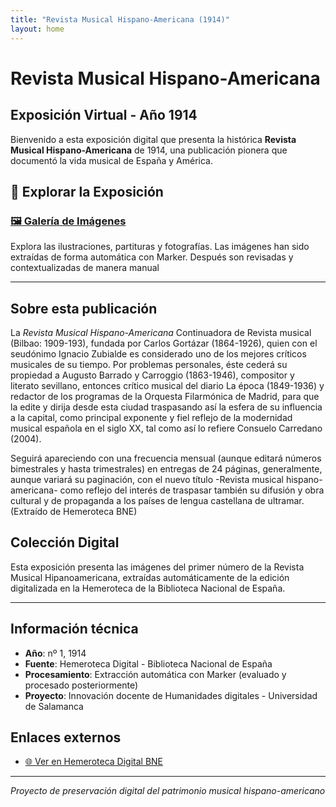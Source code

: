 ```yaml
---
title: "Revista Musical Hispano-Americana (1914)"
layout: home
---
```


# Revista Musical Hispano-Americana
## Exposición Virtual - Año 1914

Bienvenido a esta exposición digital que presenta la histórica **Revista Musical Hispano-Americana** de 1914, una publicación pionera que documentó la vida musical de España y América.

## 🎵 Explorar la Exposición

### [🖼️ Galería de Imágenes](./galeria.html)
Explora las ilustraciones, partituras y fotografías. Las imágenes han sido extraídas de forma automática con Marker. Después son revisadas y contextualizadas de manera manual

---

## Sobre esta publicación

La *Revista Musical Hispano-Americana* Continuadora de Revista musical (Bilbao: 1909-193), fundada por Carlos Gortázar (1864-1926), quien con el seudónimo Ignacio Zubialde es considerado uno de los mejores críticos musicales de su tiempo. Por problemas personales, éste cederá su propiedad a Augusto Barrado y Carroggio (1863-1946), compositor y literato sevillano, entonces crítico musical del diario La época (1849-1936) y redactor de los programas de la Orquesta Filarmónica de Madrid, para que la edite y dirija desde esta ciudad traspasando así la esfera de su influencia a la capital, como principal exponente y fiel reflejo de la modernidad musical española en el siglo XX, tal como así lo refiere Consuelo Carredano (2004).

Seguirá apareciendo con una frecuencia mensual (aunque editará números bimestrales y hasta trimestrales) en entregas de 24 páginas, generalmente, aunque variará su paginación, con el nuevo título -Revista musical hispano-americana- como reflejo del interés de traspasar también su difusión y obra cultural y de propaganda a los países de lengua castellana de ultramar. (Extraído de Hemeroteca BNE)

## Colección Digital

Esta exposición presenta las imágenes del primer número de la Revista Musical Hipanoamericana, extraídas automáticamente de la edición digitalizada en la Hemeroteca de la Biblioteca Nacional de España.

---

## Información técnica

- **Año**: nº 1, 1914
- **Fuente**: Hemeroteca Digital - Biblioteca Nacional de España
- **Procesamiento**: Extracción automática con Marker (evaluado y procesado posteriormente)
- **Proyecto**: Innovación docente de Humanidades digitales - Universidad de Salamanca

## Enlaces externos

- [🌐 Ver en Hemeroteca Digital BNE](http://hemerotecadigital.bne.es/hd/gl/results?id=f4fb48e0-3f1d-415e-9851-e891bb20316c)

---

*Proyecto de preservación digital del patrimonio musical hispano-americano*
